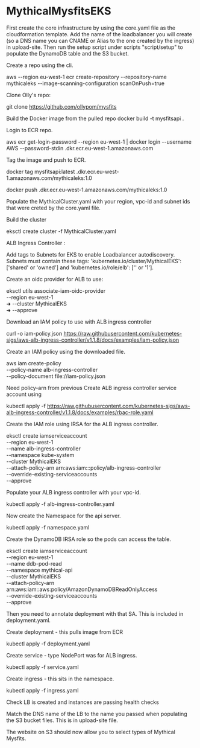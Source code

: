# MythicalMysfitsEKS

First create the core infrastructure by using the core.yaml file as the cloudformation template.
Add the name of the loadbalancer you will create (so a DNS name you can CNAME or Alias to the one created by the ingress) in upload-site.
Then run the setup script under scripts "script/setup" to populate the DynamoDB table and the S3 bucket.

Create a repo using the cli.

aws --region eu-west-1 ecr create-repository --repository-name mythicaleks --image-scanning-configuration scanOnPush=true


Clone Olly's repo:

git clone https://github.com/ollypom/mysfits

Build the Docker image from the pulled repo
docker build -t mysfitsapi .

Login to ECR repo.

aws ecr get-login-password --region eu-west-1 | docker login --username AWS --password-stdin <accountnumber>.dkr.ecr.eu-west-1.amazonaws.com

Tag the image and push to ECR.

docker tag mysfitsapi:latest <accountnumber>.dkr.ecr.eu-west-1.amazonaws.com/mythicaleks:1.0

docker push <accountnumber>.dkr.ecr.eu-west-1.amazonaws.com/mythicaleks:1.0

Populate the MythicalCluster.yaml with your region, vpc-id and subnet ids that were creted by the core.yaml file.

Build the cluster

eksctl create cluster -f MythicalCluster.yaml

ALB Ingress Controller :



Add tags to Subnets for EKS to enable Loadbalancer autodiscovery.
Subnets must contain these tags: 'kubernetes.io/cluster/MythicalEKS': ['shared' or 'owned'] and 'kubernetes.io/role/elb': ['' or '1'].

Create an oidc provider for ALB to use:

eksctl utils associate-iam-oidc-provider \
--region eu-west-1 \
➜ --cluster MythicalEKS \
➜ --approve

Download an IAM policy to use with ALB ingress controller

curl -o iam-policy.json https://raw.githubusercontent.com/kubernetes-sigs/aws-alb-ingress-controller/v1.1.8/docs/examples/iam-policy.json

Create an IAM policy using the downloaded file.

aws iam create-policy \
--policy-name alb-ingress-controller \
--policy-document file://iam-policy.json

Need policy-arn from previous
Create ALB ingress controller service account using

kubectl apply -f https://raw.githubusercontent.com/kubernetes-sigs/aws-alb-ingress-controller/v1.1.8/docs/examples/rbac-role.yaml


Create the IAM role using IRSA for the ALB ingress controller.

eksctl create iamserviceaccount \
--region eu-west-1 \
--name alb-ingress-controller \
--namespace kube-system \
--cluster MythicalEKS \
--attach-policy-arn arn:aws:iam::<accountnumber>:policy/alb-ingress-controller \
--override-existing-serviceaccounts \
--approve

Populate your ALB ingress controller with your vpc-id.

kubectl apply -f alb-ingress-controller.yaml

Now create the Namespace for the api server.

kubectl apply -f namespace.yaml

Create the DynamoDB IRSA role so the pods can access the table.


eksctl create iamserviceaccount \
--region eu-west-1 \
--name ddb-pod-read \
--namespace mythical-api \
--cluster MythicalEKS \
--attach-policy-arn arn:aws:iam::aws:policy/AmazonDynamoDBReadOnlyAccess \
--override-existing-serviceaccounts \
--approve

Then you need to annotate deployment with that SA. This is included in deployment.yaml.

Create deployment - this pulls image from ECR

kubectl apply -f deployment.yaml

Create service - type NodePort was for ALB ingress.

kubectl apply -f service.yaml

Create ingress - this sits in the namespace.

kubectl apply -f ingress.yaml

Check LB is created and instances are passing health checks

Match the DNS name of the LB to the name you passed when populating the S3 bucket files.
This is in upload-site file.

The website on S3 should now allow you to select types of Mythical Mysfits.
